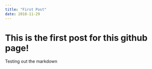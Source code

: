 ```yaml
---
title: "First Post"
date: 2018-11-29
---
```


# This is the first post for this github page!
Testing out the markdown
